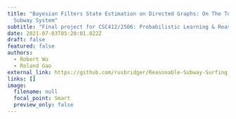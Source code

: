 ```yaml
---
title: "Bayesian Filters State Estimation on Directed Graphs: On The Toronto
  Subway System"
subtitle: "Final project for CSC412/2506: Probabilistic Learning & Reasoning"
date: 2021-07-03T05:20:01.822Z
draft: false
featured: false
authors:
  - Robert Wu
  - Roland Gao
external_link: https://github.com/rusbridger/Reasonable-Subway-Surfing
links: []
image:
  filename: null
  focal_point: Smart
  preview_only: false
---
```

